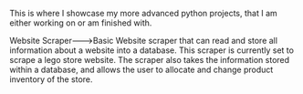 This is where I showcase my more advanced python projects, that I am either working on or am finished with.

Website Scraper--->Basic Website scraper that can read and store all information about a website into a database.
                    This scraper is currently set to scrape a lego store website.
                    The scraper also takes the information stored within a database, and allows the user to allocate and change product inventory of the store.
